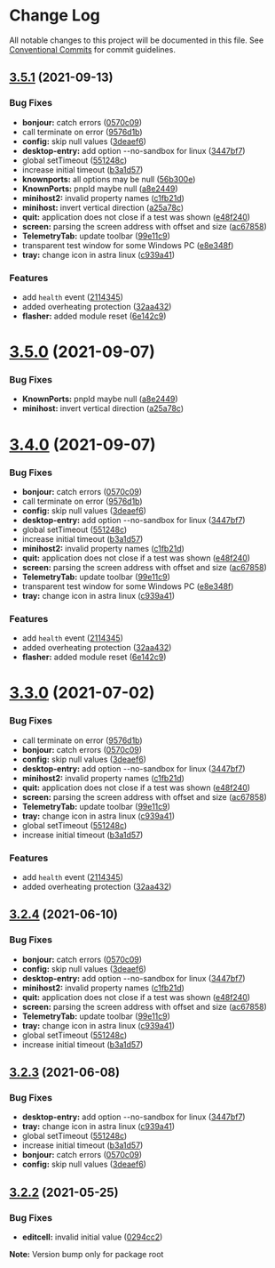 # Change Log

All notable changes to this project will be documented in this file.
See [Conventional Commits](https://conventionalcommits.org) for commit guidelines.

## [3.5.1](https://github.com/sarakusha/nibus/compare/v3.2.2...v3.5.1) (2021-09-13)


### Bug Fixes

* **bonjour:** catch errors ([0570c09](https://github.com/sarakusha/nibus/commit/0570c0901b1eca54347a08c2818e9078dd18741a))
* call terminate on error ([9576d1b](https://github.com/sarakusha/nibus/commit/9576d1b24c730ced0088ba7c2982d27770290ccf))
* **config:** skip null values ([3deaef6](https://github.com/sarakusha/nibus/commit/3deaef6cff1a9dbd443c7219619865bc7f05a215))
* **desktop-entry:** add option --no-sandbox for linux ([3447bf7](https://github.com/sarakusha/nibus/commit/3447bf725cc5bba8ad2e7adbff27fe606fcdd768))
* global setTimeout ([551248c](https://github.com/sarakusha/nibus/commit/551248c7c54d3680d8bcd3ba3f72703997f41317))
* increase initial timeout ([b3a1d57](https://github.com/sarakusha/nibus/commit/b3a1d57e5a87877df076301278615a010cb8f965))
* **knownports:** all options may be null ([56b300e](https://github.com/sarakusha/nibus/commit/56b300e1030b50e5c9fe5bb1a6e11a516fd9a333))
* **KnownPorts:** pnpId maybe null ([a8e2449](https://github.com/sarakusha/nibus/commit/a8e24499b64eecde35a638eaea9786d93bbf6082))
* **minihost2:** invalid property names ([c1fb21d](https://github.com/sarakusha/nibus/commit/c1fb21db37212f768fc2647ae4512f4b24c40a34))
* **minihost:** invert vertical direction ([a25a78c](https://github.com/sarakusha/nibus/commit/a25a78ca7904fdc5ff6157d84fc10be6f7ee2802))
* **quit:** application does not close if a test was shown ([e48f240](https://github.com/sarakusha/nibus/commit/e48f240756cfdf7bc73ad87b7df5bee8f7557d83))
* **screen:** parsing the screen address with offset and size ([ac67858](https://github.com/sarakusha/nibus/commit/ac6785884477a78a04aba05ab25126ba2beb3ba7))
* **TelemetryTab:** update toolbar ([99e11c9](https://github.com/sarakusha/nibus/commit/99e11c9e1668c2082525e5df3cd6019227066dad))
* transparent test window for some Windows PC ([e8e348f](https://github.com/sarakusha/nibus/commit/e8e348f7bee06d3bae95f4532939534b4da1f9be))
* **tray:** change icon in astra linux ([c939a41](https://github.com/sarakusha/nibus/commit/c939a414269d96702f9e159b405424c6002f3150))


### Features

* add `health` event ([2114345](https://github.com/sarakusha/nibus/commit/211434543d5c4a01eacd060a1e3e5f657ee5ed2d))
* added overheating protection ([32aa432](https://github.com/sarakusha/nibus/commit/32aa432b53294f8ef205f5acdad90134f9162400))
* **flasher:** added module reset ([6e142c9](https://github.com/sarakusha/nibus/commit/6e142c9817579cdcd8e20c1ed9bb9e23c0c55bd7))





# [3.5.0](https://github.com/sarakusha/nibus/compare/v3.2.2...v3.5.0) (2021-09-07)


### Bug Fixes

* **KnownPorts:** pnpId maybe null ([a8e2449](https://github.com/sarakusha/nibus/commit/a8e24499b64eecde35a638eaea9786d93bbf6082))
* **minihost:** invert vertical direction ([a25a78c](https://github.com/sarakusha/nibus/commit/a25a78ca7904fdc5ff6157d84fc10be6f7ee2802))


# [3.4.0](https://github.com/sarakusha/nibus/compare/v3.2.2...v3.4.0) (2021-09-07)


### Bug Fixes

* **bonjour:** catch errors ([0570c09](https://github.com/sarakusha/nibus/commit/0570c0901b1eca54347a08c2818e9078dd18741a))
* call terminate on error ([9576d1b](https://github.com/sarakusha/nibus/commit/9576d1b24c730ced0088ba7c2982d27770290ccf))
* **config:** skip null values ([3deaef6](https://github.com/sarakusha/nibus/commit/3deaef6cff1a9dbd443c7219619865bc7f05a215))
* **desktop-entry:** add option --no-sandbox for linux ([3447bf7](https://github.com/sarakusha/nibus/commit/3447bf725cc5bba8ad2e7adbff27fe606fcdd768))
* global setTimeout ([551248c](https://github.com/sarakusha/nibus/commit/551248c7c54d3680d8bcd3ba3f72703997f41317))
* increase initial timeout ([b3a1d57](https://github.com/sarakusha/nibus/commit/b3a1d57e5a87877df076301278615a010cb8f965))
* **minihost2:** invalid property names ([c1fb21d](https://github.com/sarakusha/nibus/commit/c1fb21db37212f768fc2647ae4512f4b24c40a34))
* **quit:** application does not close if a test was shown ([e48f240](https://github.com/sarakusha/nibus/commit/e48f240756cfdf7bc73ad87b7df5bee8f7557d83))
* **screen:** parsing the screen address with offset and size ([ac67858](https://github.com/sarakusha/nibus/commit/ac6785884477a78a04aba05ab25126ba2beb3ba7))
* **TelemetryTab:** update toolbar ([99e11c9](https://github.com/sarakusha/nibus/commit/99e11c9e1668c2082525e5df3cd6019227066dad))
* transparent test window for some Windows PC ([e8e348f](https://github.com/sarakusha/nibus/commit/e8e348f7bee06d3bae95f4532939534b4da1f9be))
* **tray:** change icon in astra linux ([c939a41](https://github.com/sarakusha/nibus/commit/c939a414269d96702f9e159b405424c6002f3150))


### Features

* add `health` event ([2114345](https://github.com/sarakusha/nibus/commit/211434543d5c4a01eacd060a1e3e5f657ee5ed2d))
* added overheating protection ([32aa432](https://github.com/sarakusha/nibus/commit/32aa432b53294f8ef205f5acdad90134f9162400))
* **flasher:** added module reset ([6e142c9](https://github.com/sarakusha/nibus/commit/6e142c9817579cdcd8e20c1ed9bb9e23c0c55bd7))





# [3.3.0](https://github.com/sarakusha/nibus/compare/v3.2.2...v3.3.0) (2021-07-02)


### Bug Fixes

* call terminate on error ([9576d1b](https://github.com/sarakusha/nibus/commit/9576d1b24c730ced0088ba7c2982d27770290ccf))
* **bonjour:** catch errors ([0570c09](https://github.com/sarakusha/nibus/commit/0570c0901b1eca54347a08c2818e9078dd18741a))
* **config:** skip null values ([3deaef6](https://github.com/sarakusha/nibus/commit/3deaef6cff1a9dbd443c7219619865bc7f05a215))
* **desktop-entry:** add option --no-sandbox for linux ([3447bf7](https://github.com/sarakusha/nibus/commit/3447bf725cc5bba8ad2e7adbff27fe606fcdd768))
* **minihost2:** invalid property names ([c1fb21d](https://github.com/sarakusha/nibus/commit/c1fb21db37212f768fc2647ae4512f4b24c40a34))
* **quit:** application does not close if a test was shown ([e48f240](https://github.com/sarakusha/nibus/commit/e48f240756cfdf7bc73ad87b7df5bee8f7557d83))
* **screen:** parsing the screen address with offset and size ([ac67858](https://github.com/sarakusha/nibus/commit/ac6785884477a78a04aba05ab25126ba2beb3ba7))
* **TelemetryTab:** update toolbar ([99e11c9](https://github.com/sarakusha/nibus/commit/99e11c9e1668c2082525e5df3cd6019227066dad))
* **tray:** change icon in astra linux ([c939a41](https://github.com/sarakusha/nibus/commit/c939a414269d96702f9e159b405424c6002f3150))
* global setTimeout ([551248c](https://github.com/sarakusha/nibus/commit/551248c7c54d3680d8bcd3ba3f72703997f41317))
* increase initial timeout ([b3a1d57](https://github.com/sarakusha/nibus/commit/b3a1d57e5a87877df076301278615a010cb8f965))


### Features

* add `health` event ([2114345](https://github.com/sarakusha/nibus/commit/211434543d5c4a01eacd060a1e3e5f657ee5ed2d))
* added overheating protection ([32aa432](https://github.com/sarakusha/nibus/commit/32aa432b53294f8ef205f5acdad90134f9162400))





## [3.2.4](https://github.com/sarakusha/nibus/compare/v3.2.2...v3.2.4) (2021-06-10)


### Bug Fixes

* **bonjour:** catch errors ([0570c09](https://github.com/sarakusha/nibus/commit/0570c0901b1eca54347a08c2818e9078dd18741a))
* **config:** skip null values ([3deaef6](https://github.com/sarakusha/nibus/commit/3deaef6cff1a9dbd443c7219619865bc7f05a215))
* **desktop-entry:** add option --no-sandbox for linux ([3447bf7](https://github.com/sarakusha/nibus/commit/3447bf725cc5bba8ad2e7adbff27fe606fcdd768))
* **minihost2:** invalid property names ([c1fb21d](https://github.com/sarakusha/nibus/commit/c1fb21db37212f768fc2647ae4512f4b24c40a34))
* **quit:** application does not close if a test was shown ([e48f240](https://github.com/sarakusha/nibus/commit/e48f240756cfdf7bc73ad87b7df5bee8f7557d83))
* **screen:** parsing the screen address with offset and size ([ac67858](https://github.com/sarakusha/nibus/commit/ac6785884477a78a04aba05ab25126ba2beb3ba7))
* **TelemetryTab:** update toolbar ([99e11c9](https://github.com/sarakusha/nibus/commit/99e11c9e1668c2082525e5df3cd6019227066dad))
* **tray:** change icon in astra linux ([c939a41](https://github.com/sarakusha/nibus/commit/c939a414269d96702f9e159b405424c6002f3150))
* global setTimeout ([551248c](https://github.com/sarakusha/nibus/commit/551248c7c54d3680d8bcd3ba3f72703997f41317))
* increase initial timeout ([b3a1d57](https://github.com/sarakusha/nibus/commit/b3a1d57e5a87877df076301278615a010cb8f965))





## [3.2.3](https://github.com/sarakusha/nibus/compare/v3.2.1...v3.2.3) (2021-06-08)

### Bug Fixes

* **desktop-entry:** add option --no-sandbox for linux ([3447bf7](https://github.com/sarakusha/nibus/commit/3447bf725cc5bba8ad2e7adbff27fe606fcdd768))
* **tray:** change icon in astra linux ([c939a41](https://github.com/sarakusha/nibus/commit/c939a414269d96702f9e159b405424c6002f3150))
* global setTimeout ([551248c](https://github.com/sarakusha/nibus/commit/551248c7c54d3680d8bcd3ba3f72703997f41317))
* increase initial timeout ([b3a1d57](https://github.com/sarakusha/nibus/commit/b3a1d57e5a87877df076301278615a010cb8f965))
* **bonjour:** catch errors ([0570c09](https://github.com/sarakusha/nibus/commit/0570c0901b1eca54347a08c2818e9078dd18741a))
* **config:** skip null values ([3deaef6](https://github.com/sarakusha/nibus/commit/3deaef6cff1a9dbd443c7219619865bc7f05a215))

## [3.2.2](https://github.com/sarakusha/nibus/compare/v3.2.1...v3.2.2) (2021-05-25)


### Bug Fixes

* **editcell:** invalid initial value ([0294cc2](https://github.com/sarakusha/nibus/commit/0294cc27aa6922e1215f89a04cd9dc336e8dfec2))







**Note:** Version bump only for package root

